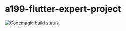 # a199-flutter-expert-project
[![Codemagic build status](https://api.codemagic.io/apps/6191de16629518c2e2522abe/6191de16629518c2e2522abd/status_badge.svg)](https://codemagic.io/apps/6191de16629518c2e2522abe/6191de16629518c2e2522abd/latest_build)
